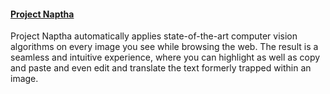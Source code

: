 #### [Project Naptha](http://projectnaptha.com/)
Project Naptha automatically applies state-of-the-art computer vision algorithms on every image you see while browsing the web. The result is a seamless and intuitive experience, where you can highlight as well as copy and paste and even edit and translate the text formerly trapped within an image.

